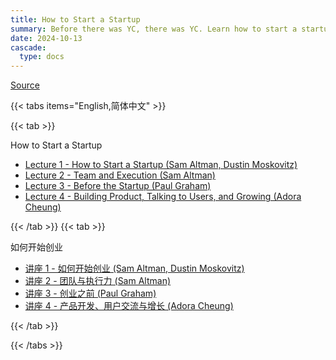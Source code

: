 ```yaml
---
title: How to Start a Startup
summary: Before there was YC, there was YC. Learn how to start a startup with this lecture series from Paul Graham, Sam Altman and the early YC founders and team.
date: 2024-10-13
cascade:
  type: docs
---
```


[Source](https://www.youtube.com/playlist?list=PL5q_lef6zVkaTY_cT1k7qFNF2TidHCe-1)

{{< tabs items="English,简体中文" >}}

{{< tab >}}

How to Start a Startup

- [Lecture 1 - How to Start a Startup (Sam Altman, Dustin Moskovitz)](01-how-to-start-a-startup)
- [Lecture 2 - Team and Execution (Sam Altman)](02-team-and-execution)
- [Lecture 3 - Before the Startup (Paul Graham)](03-before-the-startup)
- [Lecture 4 - Building Product, Talking to Users, and Growing (Adora Cheung)](04-building-product-talking-to-users-and-growing)

{{< /tab >}}
{{< tab >}}

如何开始创业

- [讲座 1 - 如何开始创业 (Sam Altman, Dustin Moskovitz)](01-how-to-start-a-startup)
- [讲座 2 - 团队与执行力 (Sam Altman)](02-team-and-execution)
- [讲座 3 - 创业之前 (Paul Graham)](03-before-the-startup)
- [讲座 4 - 产品开发、用户交流与增长 (Adora Cheung)](04-building-product-talking-to-users-and-growing)

{{< /tab >}}

{{< /tabs >}}
